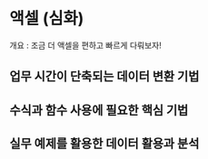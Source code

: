 # 액셀 (심화)

개요 : 조금 더 액셀을 편하고 빠르게 다뤄보자!

## 업무 시간이 단축되는 데이터 변환 기법

## 수식과 함수 사용에 필요한 핵심 기법

## 실무 예제를 활용한 데이터 활용과 분석
